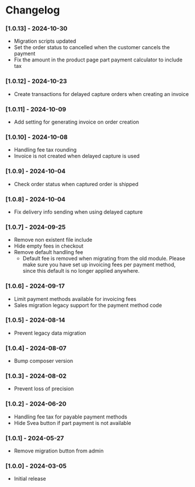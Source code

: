 # Changelog

### [1.0.13] - 2024-10-30
* Migration scripts updated
* Set the order status to cancelled when the customer cancels the payment
* Fix the amount in the product page part payment calculator to include tax 

### [1.0.12] - 2024-10-23
* Create transactions for delayed capture orders when creating an invoice

### [1.0.11] - 2024-10-09
* Add setting for generating invoice on order creation

### [1.0.10] - 2024-10-08
* Handling fee tax rounding
* Invoice is not created when delayed capture is used

### [1.0.9] - 2024-10-04
* Check order status when captured order is shipped

### [1.0.8] - 2024-10-04
* Fix delivery info sending when using delayed capture

### [1.0.7] - 2024-09-25
* Remove non existent file include
* Hide empty fees in checkout
* Remove default handling fee
  * Default fee is removed when migrating from the old module. Please make sure you have set up invoicing fees per payment method, since this default is no longer applied anywhere.

### [1.0.6] - 2024-09-17
* Limit payment methods available for invoicing fees
* Sales migration legacy support for the payment method code

### [1.0.5] - 2024-08-14
* Prevent legacy data migration

### [1.0.4] - 2024-08-07
* Bump composer version

### [1.0.3] - 2024-08-02
* Prevent loss of precision

### [1.0.2] - 2024-06-20
* Handling fee tax for payable payment methods
* Hide Svea button if part payment is not available

### [1.0.1] - 2024-05-27
* Remove migration button from admin

### [1.0.0] - 2024-03-05
* Initial release
